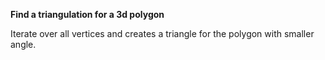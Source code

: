 **Find a triangulation for a 3d polygon**

Iterate over all vertices and creates a triangle for the polygon with smaller angle.
